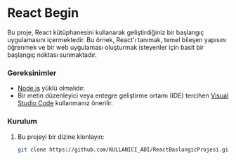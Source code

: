 # React Begin

Bu proje, React kütüphanesini kullanarak geliştirdiğiniz bir başlangıç uygulamasını içermektedir. Bu örnek, React'ı tanımak, temel bileşen yapısını öğrenmek ve bir web uygulaması oluşturmak isteyenler için basit bir başlangıç noktası sunmaktadır.

### Gereksinimler

- [Node.js](https://nodejs.org/) yüklü olmalıdır.
- Bir metin düzenleyici veya entegre geliştirme ortamı (IDE) tercihen [Visual Studio Code](https://code.visualstudio.com/) kullanmanız önerilir.

### Kurulum

1. Bu projeyi bir dizine klonlayın:

   ```sh
   git clone https://github.com/KULLANICI_ADI/ReactBaslangicProjesi.git
